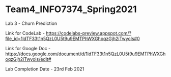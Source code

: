 # Team4_INFO7374_Spring2021

Lab 3 - Churn Prediction

Link for CodeLab - https://codelabs-preview.appspot.com/?file_id=1ldTF33t1n5QzL0U5t9u9EMTPhWXGhoqzGjh2iTwyols#0

Link for Google Doc - https://docs.google.com/document/d/1ldTF33t1n5QzL0U5t9u9EMTPhWXGhoqzGjh2iTwyols/edit#

Lab Completion Date - 23rd Feb 2021